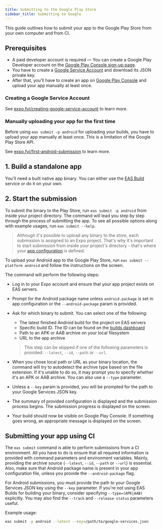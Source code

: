 ```yaml
---
title: Submitting to the Google Play Store
sidebar_title: Submitting to Google
---
```


This guide outlines how to submit your app to the Google Play Store from your own computer and from CI.

## Prerequisites

- A paid developer account is required &mdash; You can create a Google Play Developer account on the [Google Play Console sign-up page](https://play.google.com/apps/publish/signup/).
- You have to create a [Google Service Account](https://cloud.google.com/iam/docs/creating-managing-service-accounts) and download its JSON private key.
- After that, you'll have to create an app on [Google Play Console](https://play.google.com/apps/publish/) and upload your app manually at least once.

### Creating a Google Service Account

See [expo.fyi/creating-google-service-account](https://expo.fyi/creating-google-service-account) to learn more.

### Manually uploading your app for the first time

Before using `eas submit -p android` for uploading your builds, you have to upload your app manually at least once. This is a limitation of the Google Play Store API.

See [expo.fyi/first-android-submission](https://expo.fyi/first-android-submission) to learn more.

## 1. Build a standalone app

You'll need a built native app binary. You can either use the [EAS Build](introduction.md) service or do it on your own.

## 2. Start the submission

To submit the binary to the Play Store, run `eas submit -p android` from inside your project directory. The command will lead you step by step through the process of submitting the app. To see all possible options along with example usages, run `eas submit --help`.

> Although it's possible to upload any binary to the store, each submission is assigned to an Expo project. That's why it's important to start submission from inside your project's directory - that's where your [app configuration](../workflow/configuration.md) is defined.

To upload your Android app to the Google Play Store, run `eas submit --platform android` and follow the instructions on the screen.

The command will perform the following steps:

- Log in to your Expo account and ensure that your app project exists on EAS servers.
- Prompt for the Android package name unless `android.package` is set in app configuration or the `--android-package` param is provided.
- Ask for which binary to submit. You can select one of the following:

   - The latest finished Android build for the project on EAS servers
   - Specific build ID. The ID can be found on the [builds dashboard](https://expo.dev/builds?type=eas)
   - Path to an APK or AAB archive on your local filesystem
   - URL to the app archive

   > This step can be skipped if one of the following parameters is provided: `--latest`, `--id`, `--path` or `--url`.

- When you chose local path or URL as your binary location, the command will try to autodetect the archive type based on the file extension. If it's unable to do so, it may prompt you to specify whether it's an APK or AAB archive. You can also use a `--type` parameter.
- Unless a `--key` param is provided, you will be prompted for the path to your Google Services JSON key.
- The summary of provided configuration is displayed and the submission process begins. The submission progress is displayed on the screen.
- Your build should now be visible on Google Play Console. If something goes wrong, an appropriate message is displayed on the screen.

## Submitting your app using CI

The `eas submit` command is able to perform submissions from a CI environment. All you have to do is ensure that all required information is provided with command parameters and environment variables. Mainly, providing the archive source (`--latest`, `--id`, `--path` or `--url`) is essential. Also, make sure that Android package name is present in your app configuration file, unless you provide the `--android-package` flag.

For Android submissions, you must provide the path to your Google Services JSON key using the `--key` parameter. If you're not using EAS Builds for building your binary, consider specifying `--type=(APK|AAB)` explicitly. You may also find the `--track` and `--release-status` parameters useful.

Example usage:

```sh
eas submit -p android --latest --key=/path/to/google-services.json
```
